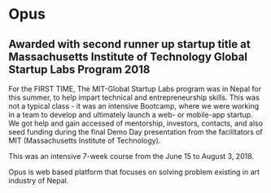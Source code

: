 # Opus



##  Awarded with second runner up startup title at Massachusetts Institute of Technology  Global Startup  Labs Program  2018 


For the FIRST TIME, The MIT-Global Startup Labs program was in Nepal for this summer, to help impart technical and entrepreneurship skills. This was not a typical class - it was an intensive Bootcamp, where we were working in a team to develop and ultimately launch a web- or mobile-app startup. We got help and gain accessed of mentorship, investors, contacts, and also seed funding during the final Demo Day presentation from the facilitators of MIT (Massachusetts Institute of Technology).

This was an intensive 7-week course from the June 15 to August 3, 2018.


 Opus  is web based platform that focuses on solving problem existing in  art industry of Nepal.

